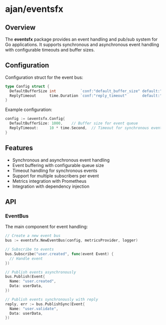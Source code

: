 # ajan/eventsfx

## Overview

The **eventsfx** package provides an event handling and pub/sub system for Go
applications. It supports synchronous and asynchronous event handling with
configurable timeouts and buffer sizes.

## Configuration

Configuration struct for the event bus:

```go
type Config struct {
  DefaultBufferSize int           `conf:"default_buffer_size" default:"100"`
  ReplyTimeout      time.Duration `conf:"reply_timeout"       default:"5s"`
}
```

Example configuration:

```go
config := &eventsfx.Config{
  DefaultBufferSize: 1000,    // Buffer size for event queue
  ReplyTimeout:     10 * time.Second,  // Timeout for synchronous event replies
}
```

## Features

- Synchronous and asynchronous event handling
- Event buffering with configurable queue size
- Timeout handling for synchronous events
- Support for multiple subscribers per event
- Metrics integration with Prometheus
- Integration with dependency injection

## API

### EventBus

The main component for event handling:

```go
// Create a new event bus
bus := eventsfx.NewEventBus(config, metricsProvider, logger)

// Subscribe to events
bus.Subscribe("user.created", func(event Event) {
  // Handle event
})

// Publish events asynchronously
bus.Publish(Event{
  Name: "user.created",
  Data: userData,
})

// Publish events synchronously with reply
reply, err := bus.PublishSync(Event{
  Name: "user.validate",
  Data: userData,
})
```
